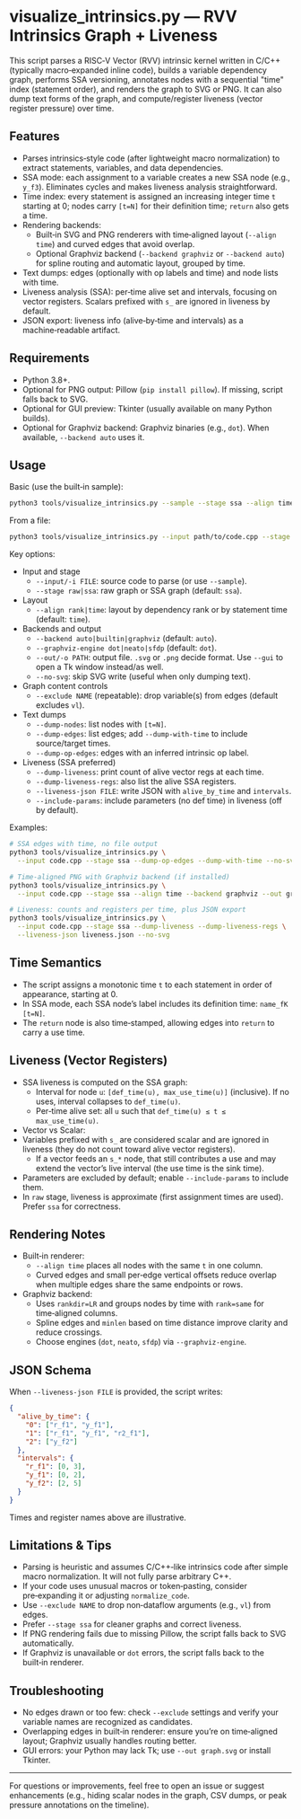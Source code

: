 # visualize_intrinsics.py — RVV Intrinsics Graph + Liveness

This script parses a RISC‑V Vector (RVV) intrinsic kernel written in C/C++ (typically macro‑expanded inline code), builds a variable dependency graph, performs SSA versioning, annotates nodes with a sequential "time" index (statement order), and renders the graph to SVG or PNG. It can also dump text forms of the graph, and compute/register liveness (vector register pressure) over time.

## Features

- Parses intrinsics‑style code (after lightweight macro normalization) to extract statements, variables, and data dependencies.
- SSA mode: each assignment to a variable creates a new SSA node (e.g., `y_f3`). Eliminates cycles and makes liveness analysis straightforward.
- Time index: every statement is assigned an increasing integer time `t` starting at 0; nodes carry `[t=N]` for their definition time; `return` also gets a time.
- Rendering backends:
  - Built‑in SVG and PNG renderers with time‑aligned layout (`--align time`) and curved edges that avoid overlap.
  - Optional Graphviz backend (`--backend graphviz` or `--backend auto`) for spline routing and automatic layout, grouped by time.
- Text dumps: edges (optionally with op labels and time) and node lists with time.
- Liveness analysis (SSA): per‑time alive set and intervals, focusing on vector registers. Scalars prefixed with `s_` are ignored in liveness by default.
- JSON export: liveness info (alive‑by‑time and intervals) as a machine‑readable artifact.

## Requirements

- Python 3.8+.
- Optional for PNG output: Pillow (`pip install pillow`). If missing, script falls back to SVG.
- Optional for GUI preview: Tkinter (usually available on many Python builds).
- Optional for Graphviz backend: Graphviz binaries (e.g., `dot`). When available, `--backend auto` uses it.

## Usage

Basic (use the built‑in sample):

```bash
python3 tools/visualize_intrinsics.py --sample --stage ssa --align time --out graph.svg
```

From a file:

```bash
python3 tools/visualize_intrinsics.py --input path/to/code.cpp --stage ssa --align time --out graph.png
```

Key options:

- Input and stage
  - `--input/-i FILE`: source code to parse (or use `--sample`).
  - `--stage raw|ssa`: raw graph or SSA graph (default: `ssa`).
- Layout
  - `--align rank|time`: layout by dependency rank or by statement time (default: `time`).
- Backends and output
  - `--backend auto|builtin|graphviz` (default: `auto`).
  - `--graphviz-engine dot|neato|sfdp` (default: `dot`).
  - `--out/-o PATH`: output file. `.svg` or `.png` decide format. Use `--gui` to open a Tk window instead/as well.
  - `--no-svg`: skip SVG write (useful when only dumping text).
- Graph content controls
  - `--exclude NAME` (repeatable): drop variable(s) from edges (default excludes `vl`).
- Text dumps
  - `--dump-nodes`: list nodes with `[t=N]`.
  - `--dump-edges`: list edges; add `--dump-with-time` to include source/target times.
  - `--dump-op-edges`: edges with an inferred intrinsic op label.
- Liveness (SSA preferred)
  - `--dump-liveness`: print count of alive vector regs at each time.
  - `--dump-liveness-regs`: also list the alive SSA registers.
  - `--liveness-json FILE`: write JSON with `alive_by_time` and `intervals`.
  - `--include-params`: include parameters (no def time) in liveness (off by default).

Examples:

```bash
# SSA edges with time, no file output
python3 tools/visualize_intrinsics.py \
  --input code.cpp --stage ssa --dump-op-edges --dump-with-time --no-svg

# Time‑aligned PNG with Graphviz backend (if installed)
python3 tools/visualize_intrinsics.py \
  --input code.cpp --stage ssa --align time --backend graphviz --out graph.png

# Liveness: counts and registers per time, plus JSON export
python3 tools/visualize_intrinsics.py \
  --input code.cpp --stage ssa --dump-liveness --dump-liveness-regs \
  --liveness-json liveness.json --no-svg
```

## Time Semantics

- The script assigns a monotonic time `t` to each statement in order of appearance, starting at 0.
- In SSA mode, each SSA node’s label includes its definition time: `name_fK [t=N]`.
- The `return` node is also time‑stamped, allowing edges into `return` to carry a use time.

## Liveness (Vector Registers)

- SSA liveness is computed on the SSA graph:
  - Interval for node `u`: `[def_time(u), max_use_time(u)]` (inclusive). If no uses, interval collapses to `def_time(u)`.
  - Per‑time alive set: all `u` such that `def_time(u) ≤ t ≤ max_use_time(u)`.
- Vector vs Scalar:
- Variables prefixed with `s_` are considered scalar and are ignored in liveness (they do not count toward alive vector registers).
  - If a vector feeds an `s_*` node, that still contributes a use and may extend the vector’s live interval (the use time is the sink time).
- Parameters are excluded by default; enable `--include-params` to include them.
- In `raw` stage, liveness is approximate (first assignment times are used). Prefer `ssa` for correctness.

## Rendering Notes

- Built‑in renderer:
  - `--align time` places all nodes with the same `t` in one column.
  - Curved edges and small per‑edge vertical offsets reduce overlap when multiple edges share the same endpoints or rows.
- Graphviz backend:
  - Uses `rankdir=LR` and groups nodes by time with `rank=same` for time‑aligned columns.
  - Spline edges and `minlen` based on time distance improve clarity and reduce crossings.
  - Choose engines (`dot`, `neato`, `sfdp`) via `--graphviz-engine`.

## JSON Schema

When `--liveness-json FILE` is provided, the script writes:

```json
{
  "alive_by_time": {
    "0": ["r_f1", "y_f1"],
    "1": ["r_f1", "y_f1", "r2_f1"],
    "2": ["y_f2"]
  },
  "intervals": {
    "r_f1": [0, 3],
    "y_f1": [0, 2],
    "y_f2": [2, 5]
  }
}
```

Times and register names above are illustrative.

## Limitations & Tips

- Parsing is heuristic and assumes C/C++‑like intrinsics code after simple macro normalization. It will not fully parse arbitrary C++.
- If your code uses unusual macros or token‑pasting, consider pre‑expanding it or adjusting `normalize_code`.
- Use `--exclude NAME` to drop non‑dataflow arguments (e.g., `vl`) from edges.
- Prefer `--stage ssa` for cleaner graphs and correct liveness.
- If PNG rendering fails due to missing Pillow, the script falls back to SVG automatically.
- If Graphviz is unavailable or `dot` errors, the script falls back to the built‑in renderer.

## Troubleshooting

- No edges drawn or too few: check `--exclude` settings and verify your variable names are recognized as candidates.
- Overlapping edges in built‑in renderer: ensure you’re on time‑aligned layout; Graphviz usually handles routing better.
- GUI errors: your Python may lack Tk; use `--out graph.svg` or install Tkinter.

---

For questions or improvements, feel free to open an issue or suggest enhancements (e.g., hiding scalar nodes in the graph, CSV dumps, or peak pressure annotations on the timeline).
